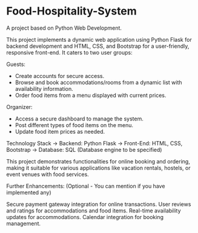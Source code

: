 # Food-Hospitality-System
A project based on Python Web Development.

This project implements a dynamic web application using Python Flask for backend development and HTML, CSS, and Bootstrap for a user-friendly, responsive front-end. It caters to two user groups:

Guests:
- Create accounts for secure access.
- Browse and book accommodations/rooms from a dynamic list with availability information.
- Order food items from a menu displayed with current prices.


Organizer:
- Access a secure dashboard to manage the system.
- Post different types of food items on the menu.
- Update food item prices as needed.

Technology Stack
-> Backend: Python Flask
-> Front-End: HTML, CSS, Bootstrap
-> Database: SQL (Database engine to be specified)

 This project demonstrates functionalities for online booking and ordering, making it suitable for various applications like vacation rentals, hostels, or event venues with food services.

 Further Enhancements: (Optional - You can mention if you have implemented any)

Secure payment gateway integration for online transactions.
User reviews and ratings for accommodations and food items.
Real-time availability updates for accommodations.
Calendar integration for booking management.
